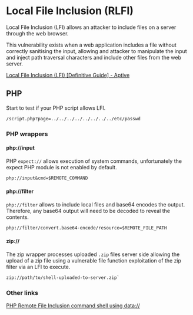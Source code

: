 # Local File Inclusion (RLFI)

Local File Inclusion (LFI) allows an attacker to include files on a server through the web browser.

This vulnerability exists when a web application includes a file without correctly sanitising the input, allowing and attacker to manipulate the input and inject path traversal characters and include other files from the web server.

[Local File Inclusion (LFI) [Definitive Guide] - Aptive](https://www.aptive.co.uk/blog/local-file-inclusion-lfi-testing/)

## PHP

Start to test if your PHP script allows LFI.

```txt
/script.php?page=../../../../../../../../etc/passwd
```

### PHP wrappers

#### php://input

PHP `expect://` allows execution of system commands, unfortunately the expect PHP module is not enabled by default.

```txt
php://input&cmd=$REMOTE_COMMAND
```

#### php://filter

`php://filter` allows to include local files and base64 encodes the output. Therefore, any base64 output will need to be decoded to reveal the contents.

```txt
php://filter/convert.base64-encode/resource=$REMOTE_FILE_PATH
```

#### zip://

The zip wrapper processes uploaded `.zip` files server side allowing the upload of a zip file using a vulnerable file function exploitation of the zip filter via an LFI to execute.

```txt
zip://path/to/shell-uploaded-to-server.zip`
```

### Other links

[PHP Remote File Inclusion command shell using data://](https://www.idontplaydarts.com/2011/03/php-remote-file-inclusion-command-shell-using-data-stream/)
